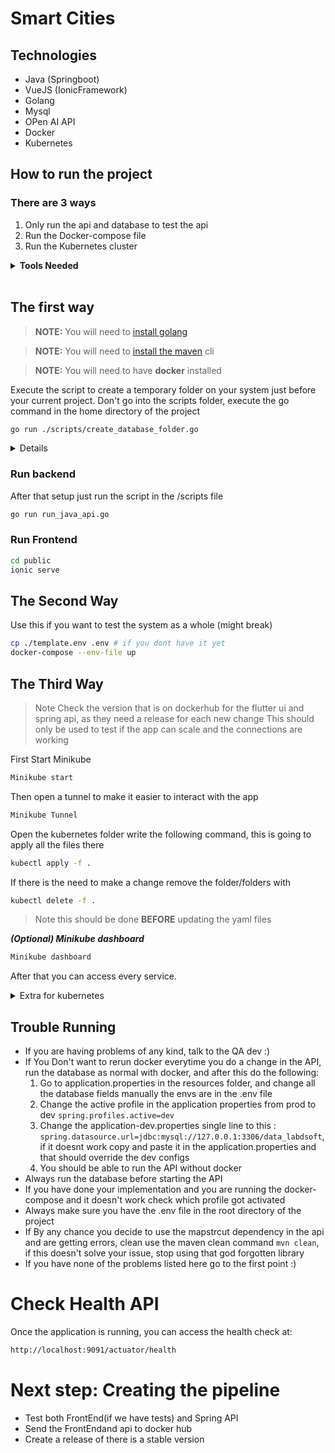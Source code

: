 # Smart Cities

## Technologies

- Java (Springboot)
- VueJS (IonicFramework)
- Golang
- Mysql
- OPen AI API
- Docker
- Kubernetes

## How to run the project

### There are 3 ways

1. Only run the api and database to test the api
2. Run the Docker-compose file
3. Run the Kubernetes cluster

<details><summary><b>Tools Needed</b></summary>

**_Maven_**

- Download the zip or tar depending on your OS [link](https://maven.apache.org/download.cgi)
- If you are on linux/Mac follow this [link](https://www.digitalocean.com/community/tutorials/install-maven-linux-ubuntu)
- If you are on windows follow this [link](https://phoenixnap.com/kb/install-maven-windows)

**_golang_**

Follow the steps on this [link](https://go.dev/doc/install)

**_Docker_**

- For [Linux](https://docs.docker.com/desktop/install/linux/)
- For [Mac](https://docs.docker.com/desktop/install/mac-install/)
- For [windows](https://docs.docker.com/desktop/install/windows-install/)

**_Kubernetes_**

- For [Linux](https://kubernetes.io/docs/tasks/tools/install-kubectl-linux/)
- For [Mac](https://kubernetes.io/docs/tasks/tools/install-kubectl-macos/)
- For [windows](https://kubernetes.io/docs/tasks/tools/install-kubectl-windows/)

**_Minikube_**

- [Here](https://minikube.sigs.k8s.io/docs/start/?arch=%2Fwindows%2Fx86-64%2Fstable%2F.exe+download)

**_Ionic_**

- Follow this [link](https://ionicframework.com/docs/intro/cli) choose your OS and then android

</details>

<br>

## **The first way**

> **NOTE:** You will need to [install golang](https://go.dev/doc/install)

> **NOTE:** You will need to [install the maven](https://maven.apache.org/download.cgi) cli

> **NOTE:** You will need to have **docker** installed

Execute the script to create a temporary folder on your system just before your current project. Don't go into the scripts folder, execute the go command in the home directory of the project

```bash
go run ./scripts/create_database_folder.go
```

<details>What is happening

```bash
## Do this if you haven't created the .env file
cp ./template.env .env
## Create a new folder where you will run the docker with the database
mkdir ../TempDatabase
## Copy the .env file to where you are going to run the docker file
cp ./template.env ../TempDatabase/.env
# Copy the database docker file into the folder
cp ./database-docker-compose.yml ../TempDatabase/docker-compose.yml
cd ../TempDatabase
# Execute the docker compose file
docker-compose --env-file up
```

</details>

### Run backend

After that setup just run the script in the /scripts file

```bash
go run run_java_api.go
```

### Run Frontend

```bash
cd public
ionic serve
```

## **The Second Way**

Use this if you want to test the system as a whole (might break)

```bash
cp ./template.env .env # if you dont have it yet
docker-compose --env-file up
```

## **The Third Way**

> Note Check the version that is on dockerhub for the flutter ui and spring api, as they need a release for each new change
> This should only be used to test if the app can scale and the connections are working

First Start Minikube

```bash
Minikube start
```

Then open a tunnel to make it easier to interact with the app

```bash
Minikube Tunnel
```

Open the kubernetes folder write the following command, this is going to apply all the files there

```bash
kubectl apply -f .
```

If there is the need to make a change remove the folder/folders with

```bash
kubectl delete -f .
```

> Note this should be done **BEFORE** updating the yaml files

**_(Optional) Minikube dashboard_**

```bash
Minikube dashboard
```

After that you can access every service.

<details><summary>Extra for kubernetes</summary>
If you don't want to use minikube dashboard, you can just use the kubectl cli

**To check the nodes**

```bash
kubectl get nodes -o wide
```

or if you want only one

```bash
kubectl get nodes <NODE_NAME>
```

<br>

**To check the services**

```bash
kubectl get services -o wide
```

or if you want only one

```bash
kubectl get services <SERVICE_NAME>
```

</details>

## Trouble Running

- If you are having problems of any kind, talk to the QA dev :)
- If You Don't want to rerun docker everytime you do a change in the API, run the database as normal with docker, and after this do the following:
  1. Go to application.properties in the resources folder, and change all the database fields manually the envs are in the .env file
  2. Change the active profile in the application properties from prod to dev `spring.profiles.active=dev`
  3. Change the application-dev.properties single line to this : `spring.datasource.url=jdbc:mysql://127.0.0.1:3306/data_labdsoft`, if it doesnt work copy and paste it in the application.properties and that should override the dev configs
  4. You should be able to run the API without docker
- Always run the database before starting the API
- If you have done your implementation and you are running the docker-compose and it doesn't work check which profile got activated
- Always make sure you have the .env file in the root directory of the project
- If By any chance you decide to use the mapstrcut dependency in the api and are getting errors, clean use the maven clean command `mvn clean`, if this doesn't solve your issue, stop using that god forgotten library
- If you have none of the problems listed here go to the first point :)

# Check Health API

Once the application is running, you can access the health check at:

```bash
http://localhost:9091/actuator/health
```

# Next step: Creating the pipeline

- Test both FrontEnd(if we have tests) and Spring API
- Send the FrontEndand api to docker hub
- Create a release of there is a stable version
